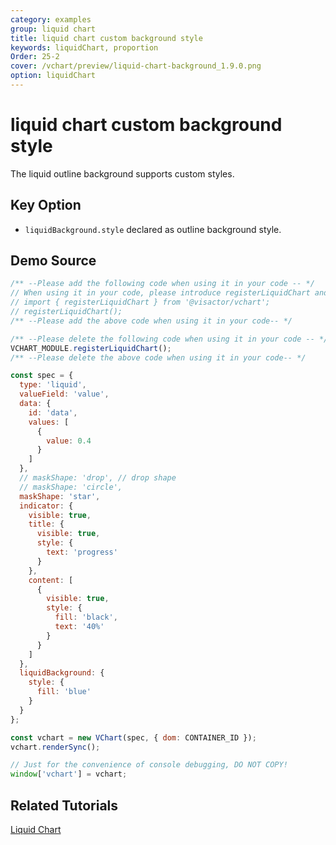 ```yaml
---
category: examples
group: liquid chart
title: liquid chart custom background style
keywords: liquidChart, proportion
Order: 25-2
cover: /vchart/preview/liquid-chart-background_1.9.0.png
option: liquidChart
---
```


# liquid chart custom background style

The liquid outline background supports custom styles.

## Key Option

- `liquidBackground.style` declared as outline background style.

## Demo Source

```javascript livedemo
/** --Please add the following code when using it in your code -- */
// When using it in your code, please introduce registerLiquidChart and execute it
// import { registerLiquidChart } from '@visactor/vchart';
// registerLiquidChart();
/** --Please add the above code when using it in your code-- */

/** --Please delete the following code when using it in your code -- */
VCHART_MODULE.registerLiquidChart();
/** --Please delete the above code when using it in your code-- */

const spec = {
  type: 'liquid',
  valueField: 'value',
  data: {
    id: 'data',
    values: [
      {
        value: 0.4
      }
    ]
  },
  // maskShape: 'drop', // drop shape
  // maskShape: 'circle',
  maskShape: 'star',
  indicator: {
    visible: true,
    title: {
      visible: true,
      style: {
        text: 'progress'
      }
    },
    content: [
      {
        visible: true,
        style: {
          fill: 'black',
          text: '40%'
        }
      }
    ]
  },
  liquidBackground: {
    style: {
      fill: 'blue'
    }
  }
};

const vchart = new VChart(spec, { dom: CONTAINER_ID });
vchart.renderSync();

// Just for the convenience of console debugging, DO NOT COPY!
window['vchart'] = vchart;
```

## Related Tutorials

[Liquid Chart](link)

